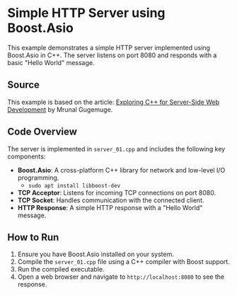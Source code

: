 
# Simple HTTP Server using Boost.Asio

This example demonstrates a simple HTTP server implemented using Boost.Asio in C++. The server listens on port 8080 and responds with a basic "Hello World" message.

## Source

This example is based on the article: [Exploring C++ for Server-Side Web Development](https://medium.com/@mrunalgugemuge9850/exploring-c-for-server-side-web-development-4599454d98a1) by Mrunal Gugemuge.

## Code Overview

The server is implemented in `server_01.cpp` and includes the following key components:

- **Boost.Asio**: A cross-platform C++ library for network and low-level I/O programming.
  - `sudo apt install libboost-dev`
- **TCP Acceptor**: Listens for incoming TCP connections on port 8080.
- **TCP Socket**: Handles communication with the connected client.
- **HTTP Response**: A simple HTTP response with a "Hello World" message.

## How to Run

1. Ensure you have Boost.Asio installed on your system.
2. Compile the `server_01.cpp` file using a C++ compiler with Boost support.
3. Run the compiled executable.
4. Open a web browser and navigate to `http://localhost:8080` to see the response.
